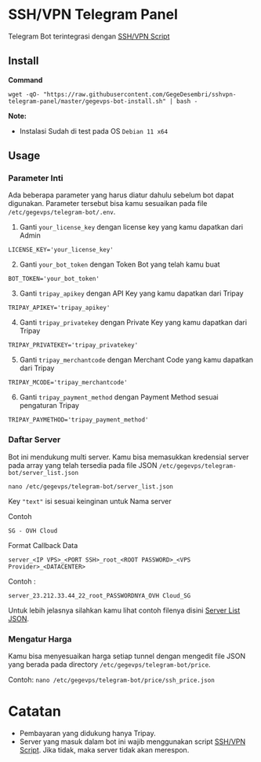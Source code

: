 # SSH/VPN Telegram Panel
Telegram Bot terintegrasi dengan [SSH/VPN Script](https://github.com/GegeDesembri/sshvpn-script)

## Install

**Command**

`wget -qO- "https://raw.githubusercontent.com/GegeDesembri/sshvpn-telegram-panel/master/gegevps-bot-install.sh" | bash -`

**Note:**
- Instalasi Sudah di test pada OS `Debian 11 x64`

## **Usage**

### Parameter Inti

Ada beberapa parameter yang harus diatur dahulu sebelum bot dapat digunakan. Parameter tersebut bisa kamu sesuaikan pada file `/etc/gegevps/telegram-bot/.env`.

1. Ganti `your_license_key` dengan license key yang kamu dapatkan dari Admin

`LICENSE_KEY='your_license_key'`

2. Ganti `your_bot_token` dengan Token Bot yang telah kamu buat

`BOT_TOKEN='your_bot_token'`

3. Ganti `tripay_apikey` dengan API Key yang kamu dapatkan dari Tripay

`TRIPAY_APIKEY='tripay_apikey'`

4. Ganti `tripay_privatekey` dengan Private Key yang kamu dapatkan dari Tripay

`TRIPAY_PRIVATEKEY='tripay_privatekey'`

5. Ganti `tripay_merchantcode` dengan Merchant Code yang kamu dapatkan dari Tripay

`TRIPAY_MCODE='tripay_merchantcode'`

6. Ganti `tripay_payment_method` dengan Payment Method sesuai pengaturan Tripay

`TRIPAY_PAYMETHOD='tripay_payment_method'`

### Daftar Server

Bot ini mendukung multi server. Kamu bisa memasukkan kredensial server pada array yang telah tersedia pada file JSON `/etc/gegevps/telegram-bot/server_list.json`

`nano /etc/gegevps/telegram-bot/server_list.json`

Key `"text"` isi sesuai keinginan untuk Nama server

Contoh

`SG - OVH Cloud`

Format Callback Data

`server_<IP VPS>_<PORT SSH>_root_<ROOT PASSWORD>_<VPS Provider>_<DATACENTER>`

Contoh :

`server_23.212.33.44_22_root_PASSWORDNYA_OVH Cloud_SG`

Untuk lebih jelasnya silahkan kamu lihat contoh filenya disini [Server List JSON](https://github.com/GegeDesembri/sshvpn-telegram-panel/blob/master/example/server_list.json).


### Mengatur Harga

Kamu bisa menyesuaikan harga setiap tunnel dengan mengedit file JSON yang berada pada directory `/etc/gegevps/telegram-bot/price`.

Contoh: 
`nano /etc/gegevps/telegram-bot/price/ssh_price.json`

# Catatan

- Pembayaran yang didukung hanya Tripay.
- Server yang masuk dalam bot ini wajib menggunakan script [SSH/VPN Script](https://github.com/GegeDesembri/sshvpn-script). Jika tidak, maka server tidak akan merespon.
